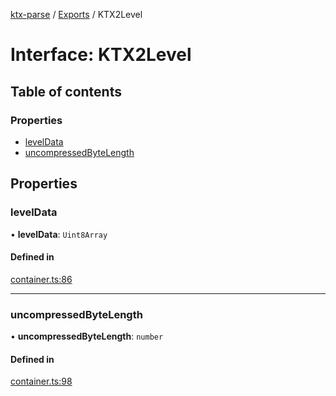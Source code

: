 [ktx-parse](../README.md) / [Exports](../modules.md) / KTX2Level

# Interface: KTX2Level

## Table of contents

### Properties

- [levelData](KTX2Level.md#leveldata)
- [uncompressedByteLength](KTX2Level.md#uncompressedbytelength)

## Properties

### levelData

• **levelData**: `Uint8Array`

#### Defined in

[container.ts:86](https://github.com/donmccurdy/KTX-Parse/blob/2a26ab1/src/container.ts#L86)

___

### uncompressedByteLength

• **uncompressedByteLength**: `number`

#### Defined in

[container.ts:98](https://github.com/donmccurdy/KTX-Parse/blob/2a26ab1/src/container.ts#L98)
